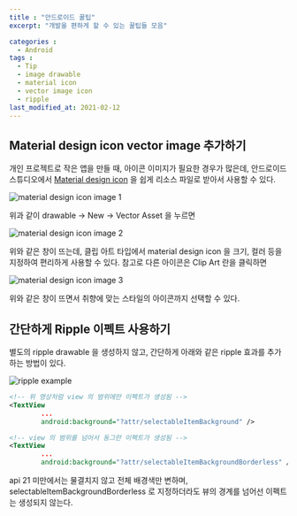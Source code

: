 ```yaml
---
title : "안드로이드 꿀팁"
excerpt: "개발을 편하게 할 수 있는 꿀팁들 모음"

categories :
  - Android 
tags : 
  - Tip 
  - image drawable 
  - material icon 
  - vector image icon 
  - ripple 
last_modified_at: 2021-02-12 
---
```


## Material design icon vector image 추가하기

개인 프로젝트로 작은 앱을 만들 때, 아이콘 이미지가 필요한 경우가 많은데, 안드로이드 스튜디오에서 [Material design icon](https://material.io/resources/icons/?style=baseline) 을 쉽게 리소스 파일로 받아서 사용할 수 있다. 

![material design icon image 1](https://thkim9373.github.io/assets/images/tips/tip_material_design_icon1.png)

위과 같이 drawable → New → Vector Asset 을 누르면 

![material design icon image 2](https://thkim9373.github.io/assets/images/tips/tip_material_design_icon2.png)

위와 같은 창이 뜨는데, 클립 아트 타입에서 material design icon 을 크기, 컬러 등을 지정하여 편리하게 사용할 수 있다. 참고로 다른 아이콘은 Clip Art 란을 클릭하면 

![material design icon image 3](https://thkim9373.github.io/assets/images/tips/tip_material_design_icon3.png)

위와 같은 창이 뜨면서 취향에 맞는 스타일의 아이콘까지 선택할 수 있다.  

## 간단하게 Ripple 이펙트 사용하기

별도의 ripple drawable 을 생성하지 않고, 간단하게 아래와 같은 ripple 효과를 추가하는 방법이 있다. 

![ripple example](https://thkim9373.github.io/assets/images/tips/ripple1.gif)

```xml
<!-- 위 영상처럼 view 의 범위에만 이펙트가 생성됨 -->
<TextView
		...
		android:background="?attr/selectableItemBackground" />

<!-- view 의 범위를 넘어서 동그란 이펙트가 생성됨 -->
<TextView
		...
		android:background="?attr/selectableItemBackgroundBorderless" />
```

api 21 미만에서는 물결치지 않고 전체 배경색만 변하며, selectableItemBackgroundBorderless 로 지정하더라도 뷰의 경계를 넘어선 이펙트는 생성되지 않는다.
